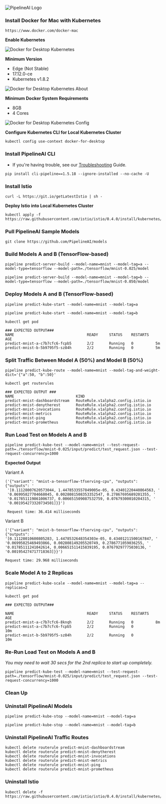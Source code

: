 ![PipelineAI Logo](http://pipeline.ai/assets/img/logo/pipelineai-split-black-258x62.png)

### Install Docker for Mac with Kubernetes 
```
https://www.docker.com/docker-mac
```

**Enable Kubernetes**

![Docker for Desktop Kubernetes](http://pipeline.ai/assets/img/docker-desktop-kubernetes.png?classes=border,shadow)

**Minimum Version**
* Edge (Not Stable)
* 17.12.0-ce
* Kubernetes v1.8.2

![Docker for Desktop Kubernetes About](http://pipeline.ai/assets/img/docker-desktop-kubernetes-about.png?classes=border,shadow)

**Minimum Docker System Requirements**
* 8GB
* 4 Cores

![Docker for Desktop Kubernetes Config](http://pipeline.ai/assets/img/docker-desktop-kubernetes-config.png?classes=border,shadow)

**Configure Kubernetes CLI for Local Kubernetes Cluster**
```
kubectl config use-context docker-for-desktop
```

### Install PipelineAI CLI
* If you're having trouble, see our [Troubleshooting](/docs/troubleshooting) Guide.
```
pip install cli-pipeline==1.5.18 --ignore-installed --no-cache -U 
```

### Install Istio
```
curl -L https://git.io/getLatestIstio | sh -
```

**Deploy Istio into Local Kubernetes Cluster**
```
kubectl apply -f https://raw.githubusercontent.com/istio/istio/0.4.0/install/kubernetes/istio.yaml
```

### Pull PipelineAI Sample Models
```
git clone https://github.com/PipelineAI/models
```

### Build Models A and B (TensorFlow-based)
```
pipeline predict-server-build --model-name=mnist --model-tag=a --model-type=tensorflow --model-path=./tensorflow/mnist-0.025/model
```
```
pipeline predict-server-build --model-name=mnist --model-tag=b --model-type=tensorflow --model-path=./tensorflow/mnist-0.050/model
```

### Deploy Models A and B (TensorFlow-based)
```
pipeline predict-kube-start --model-name=mnist --model-tag=a
```
```
pipeline predict-kube-start --model-name=mnist --model-tag=b
```
```
kubectl get pod

### EXPECTED OUTPUT###
NAME                                 READY     STATUS    RESTARTS   AGE
predict-mnist-a-c7b7cfc6-fcpb5       2/2       Running   0          5m
predict-mnist-b-5b9795f5-sz84h       2/2       Running   0          5m
```

### Split Traffic Between Model A (50%) and Model B (50%)
```
pipeline predict-kube-route --model-name=mnist --model-tag-and-weight-dict='{"a":50, "b":50}'
```
```
kubectl get routerules

### EXPECTED OUTPUT ###
NAME                            KIND
predict-mnist-dashboardstream   RouteRule.v1alpha2.config.istio.io
predict-mnist-denytherest       RouteRule.v1alpha2.config.istio.io
predict-mnist-invocations       RouteRule.v1alpha2.config.istio.io
predict-mnist-metrics           RouteRule.v1alpha2.config.istio.io
predict-mnist-ping              RouteRule.v1alpha2.config.istio.io
predict-mnist-prometheus        RouteRule.v1alpha2.config.istio.io
```

### Run Load Test on Models A and B
```
pipeline predict-kube-test --model-name=mnist --test-request-path=./tensorflow/mnist-0.025/input/predict/test_request.json --test-request-concurrency=1000
```

**Expected Output**

Variant A
```
('{"variant": "mnist-a-tensorflow-tfserving-cpu", "outputs":{"outputs": '
 '[0.11128007620573044, 1.4478533557849005e-05, 0.43401220440864563, '
 '0.06995827704668045, 0.0028081508353352547, 0.27867695689201355, '
 '0.017851119861006737, 0.006651509087532759, 0.07679300010204315, '
 '0.001954273320734501]}}')
 
 Request time: 36.414 milliseconds
 ```
 
 Variant B
 ```
('{"variant": "mnist-b-tensorflow-tfserving-cpu", "outputs":{"outputs": '
 '[0.11128010600805283, 1.4478532648354303e-05, 0.43401211500167847, '
 '0.06995825469493866, 0.002808149205520749, 0.2786771059036255, '
 '0.01785111241042614, 0.006651511415839195, 0.07679297775030136, '
 '0.001954274717718363]}}')

Request time: 29.968 milliseconds
 ```

### Scale Model A to 2 Replicas
```
pipeline predict-kube-scale --model-name=mnist --model-tag=a --replicas=2
```
```
kubectl get pod

### EXPECTED OUTPUT###

NAME                                 READY     STATUS    RESTARTS   AGE
predict-mnist-a-c7b7cfc6-8knqh       2/2       Running   0          8m
predict-mnist-a-c7b7cfc6-fcpb5       2/2       Running   0          10m
predict-mnist-b-5b9795f5-sz84h       2/2       Running   0          10m
```

### Re-Run Load Test on Models A and B
_You may need to wait 30 secs for the 2nd replica to start up completely._
```
pipeline predict-kube-test --model-name=mnist --test-request-path=./tensorflow/mnist-0.025/input/predict/test_request.json --test-request-concurrency=1000
```

### Clean Up

### Uninstall PipelineAI Models
```
pipeline predict-kube-stop --model-name=mnist --model-tag=a
```
```
pipeline predict-kube-stop --model-name=mnist --model-tag=b
```

### Uninstall PipelineAI Traffic Routes
```
kubectl delete routerule predict-mnist-dashboardstream
kubectl delete routerule predict-mnist-denytherest
kubectl delete routerule predict-mnist-invocations
kubectl delete routerule predict-mnist-metrics
kubectl delete routerule predict-mnist-ping
kubectl delete routerule predict-mnist-prometheus
```

### Uninstall Istio
```
kubectl delete -f https://raw.githubusercontent.com/istio/istio/0.4.0/install/kubernetes/istio.yaml
```
